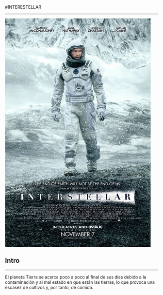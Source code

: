 #INTERESTELLAR
***
![Interestellar](img/Interestellar.jpg)
## Intro
***
El planeta Tierra se acerca poco a poco al final de sus días debido a la contaminación y al mal estado en que están las tierras, lo que provoca una escasez de cultivos y, por tanto, de comida.
